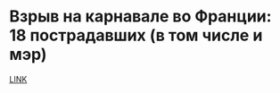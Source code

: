 # Взрыв на карнавале во Франции: 18 пострадавших (в том числе и мэр)



[LINK](https://varlamov.ru/2310356.html)